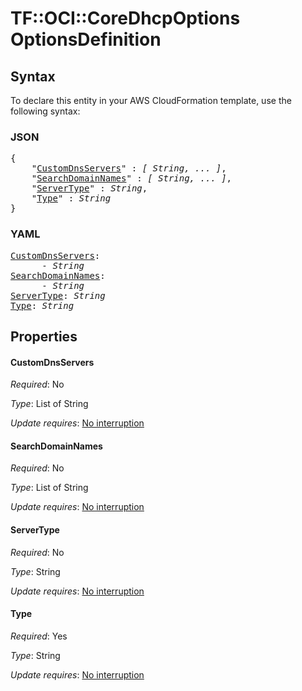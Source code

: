 # TF::OCI::CoreDhcpOptions OptionsDefinition

## Syntax

To declare this entity in your AWS CloudFormation template, use the following syntax:

### JSON

<pre>
{
    "<a href="#customdnsservers" title="CustomDnsServers">CustomDnsServers</a>" : <i>[ String, ... ]</i>,
    "<a href="#searchdomainnames" title="SearchDomainNames">SearchDomainNames</a>" : <i>[ String, ... ]</i>,
    "<a href="#servertype" title="ServerType">ServerType</a>" : <i>String</i>,
    "<a href="#type" title="Type">Type</a>" : <i>String</i>
}
</pre>

### YAML

<pre>
<a href="#customdnsservers" title="CustomDnsServers">CustomDnsServers</a>: <i>
      - String</i>
<a href="#searchdomainnames" title="SearchDomainNames">SearchDomainNames</a>: <i>
      - String</i>
<a href="#servertype" title="ServerType">ServerType</a>: <i>String</i>
<a href="#type" title="Type">Type</a>: <i>String</i>
</pre>

## Properties

#### CustomDnsServers

_Required_: No

_Type_: List of String

_Update requires_: [No interruption](https://docs.aws.amazon.com/AWSCloudFormation/latest/UserGuide/using-cfn-updating-stacks-update-behaviors.html#update-no-interrupt)

#### SearchDomainNames

_Required_: No

_Type_: List of String

_Update requires_: [No interruption](https://docs.aws.amazon.com/AWSCloudFormation/latest/UserGuide/using-cfn-updating-stacks-update-behaviors.html#update-no-interrupt)

#### ServerType

_Required_: No

_Type_: String

_Update requires_: [No interruption](https://docs.aws.amazon.com/AWSCloudFormation/latest/UserGuide/using-cfn-updating-stacks-update-behaviors.html#update-no-interrupt)

#### Type

_Required_: Yes

_Type_: String

_Update requires_: [No interruption](https://docs.aws.amazon.com/AWSCloudFormation/latest/UserGuide/using-cfn-updating-stacks-update-behaviors.html#update-no-interrupt)


